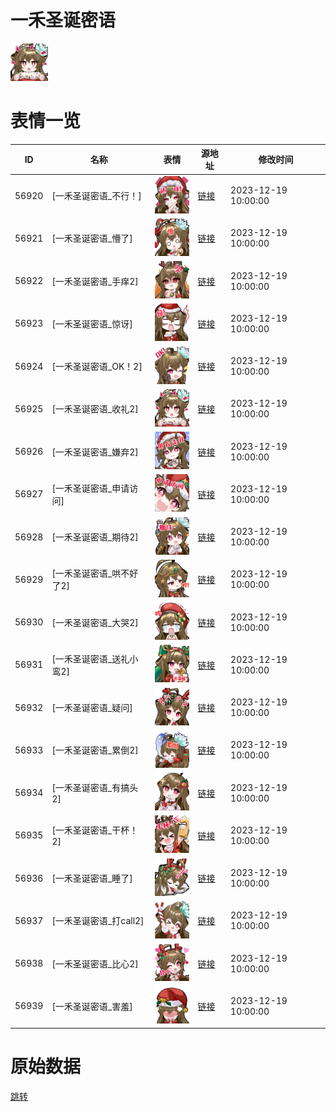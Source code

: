 # 一禾圣诞密语

<img src="./cover.png" height="60" alt="cover" />

# 表情一览

|ID|名称|表情|源地址|修改时间|
|----|----|----|----|----|
|56920|[一禾圣诞密语_不行！]|<img src="./pic/056920_%5B一禾圣诞密语_不行！%5D.png" height="60" alt="不行！"/>|[链接](https://i0.hdslb.com/bfs/garb/31686f286e8e52114a3d92e55851a0056965cea3.png)|2023-12-19 10:00:00|
|56921|[一禾圣诞密语_懵了]|<img src="./pic/056921_%5B一禾圣诞密语_懵了%5D.png" height="60" alt="懵了"/>|[链接](https://i0.hdslb.com/bfs/garb/a45ea4239b326f884802b8768339772c9c021fbf.png)|2023-12-19 10:00:00|
|56922|[一禾圣诞密语_手痒2]|<img src="./pic/056922_%5B一禾圣诞密语_手痒2%5D.png" height="60" alt="手痒2"/>|[链接](https://i0.hdslb.com/bfs/garb/71020d3bf85c37d03e26c114a6b5723e296ef884.png)|2023-12-19 10:00:00|
|56923|[一禾圣诞密语_惊讶]|<img src="./pic/056923_%5B一禾圣诞密语_惊讶%5D.png" height="60" alt="惊讶"/>|[链接](https://i0.hdslb.com/bfs/garb/dc08e7d1e4a9b4cae3e369be317eca233e7e2d47.png)|2023-12-19 10:00:00|
|56924|[一禾圣诞密语_OK！2]|<img src="./pic/056924_%5B一禾圣诞密语_OK！2%5D.png" height="60" alt="OK！2"/>|[链接](https://i0.hdslb.com/bfs/garb/81837277c29de89615394532906ca272aa663ad4.png)|2023-12-19 10:00:00|
|56925|[一禾圣诞密语_收礼2]|<img src="./pic/056925_%5B一禾圣诞密语_收礼2%5D.png" height="60" alt="收礼2"/>|[链接](https://i0.hdslb.com/bfs/garb/dc3171d245864459b53242777e89a5b75a837a11.png)|2023-12-19 10:00:00|
|56926|[一禾圣诞密语_嫌弃2]|<img src="./pic/056926_%5B一禾圣诞密语_嫌弃2%5D.png" height="60" alt="嫌弃2"/>|[链接](https://i0.hdslb.com/bfs/garb/c7420f7e09a996ec13f3b1a2688853c6d8e42585.png)|2023-12-19 10:00:00|
|56927|[一禾圣诞密语_申请访问]|<img src="./pic/056927_%5B一禾圣诞密语_申请访问%5D.png" height="60" alt="申请访问"/>|[链接](https://i0.hdslb.com/bfs/garb/1c6dacf0e892a98cc8260569e25988682c3feff9.png)|2023-12-19 10:00:00|
|56928|[一禾圣诞密语_期待2]|<img src="./pic/056928_%5B一禾圣诞密语_期待2%5D.png" height="60" alt="期待2"/>|[链接](https://i0.hdslb.com/bfs/garb/8498993772dd37dd6d19d740d05e7c1b403c6667.png)|2023-12-19 10:00:00|
|56929|[一禾圣诞密语_哄不好了2]|<img src="./pic/056929_%5B一禾圣诞密语_哄不好了2%5D.png" height="60" alt="哄不好了2"/>|[链接](https://i0.hdslb.com/bfs/garb/a22f4b3bdb663c918b946b4837a14e6b338807d2.png)|2023-12-19 10:00:00|
|56930|[一禾圣诞密语_大哭2]|<img src="./pic/056930_%5B一禾圣诞密语_大哭2%5D.png" height="60" alt="大哭2"/>|[链接](https://i0.hdslb.com/bfs/garb/bd66e97b6bbf8ed10da5f873ca8137896074765e.png)|2023-12-19 10:00:00|
|56931|[一禾圣诞密语_送礼小鸾2]|<img src="./pic/056931_%5B一禾圣诞密语_送礼小鸾2%5D.png" height="60" alt="送礼小鸾2"/>|[链接](https://i0.hdslb.com/bfs/garb/fe278a9dd3b50d0cc0f9e53afd777582559ea4ca.png)|2023-12-19 10:00:00|
|56932|[一禾圣诞密语_疑问]|<img src="./pic/056932_%5B一禾圣诞密语_疑问%5D.png" height="60" alt="疑问"/>|[链接](https://i0.hdslb.com/bfs/garb/2c99d583b0521cea39f38527365f69418189b9cc.png)|2023-12-19 10:00:00|
|56933|[一禾圣诞密语_累倒2]|<img src="./pic/056933_%5B一禾圣诞密语_累倒2%5D.png" height="60" alt="累倒2"/>|[链接](https://i0.hdslb.com/bfs/garb/6ac8425c09eabdc4cdd8ca916eff864e43a215b4.png)|2023-12-19 10:00:00|
|56934|[一禾圣诞密语_有搞头2]|<img src="./pic/056934_%5B一禾圣诞密语_有搞头2%5D.png" height="60" alt="有搞头2"/>|[链接](https://i0.hdslb.com/bfs/garb/defbaccae93e0c974f637a27a06bf5266ca233fe.png)|2023-12-19 10:00:00|
|56935|[一禾圣诞密语_干杯！2]|<img src="./pic/056935_%5B一禾圣诞密语_干杯！2%5D.png" height="60" alt="干杯！2"/>|[链接](https://i0.hdslb.com/bfs/garb/8b98cf292a5195b6a44a624a12a7ea65b9d9b478.png)|2023-12-19 10:00:00|
|56936|[一禾圣诞密语_睡了]|<img src="./pic/056936_%5B一禾圣诞密语_睡了%5D.png" height="60" alt="睡了"/>|[链接](https://i0.hdslb.com/bfs/garb/0f16b763f79fd5fbfd8c3685bb074d05e697ea61.png)|2023-12-19 10:00:00|
|56937|[一禾圣诞密语_打call2]|<img src="./pic/056937_%5B一禾圣诞密语_打call2%5D.png" height="60" alt="打call2"/>|[链接](https://i0.hdslb.com/bfs/garb/d0f5dabe20189a0787266670017b81710fe71a0a.png)|2023-12-19 10:00:00|
|56938|[一禾圣诞密语_比心2]|<img src="./pic/056938_%5B一禾圣诞密语_比心2%5D.png" height="60" alt="比心2"/>|[链接](https://i0.hdslb.com/bfs/garb/7530edb764bfc622ec12b3c79f39aa82767f139c.png)|2023-12-19 10:00:00|
|56939|[一禾圣诞密语_害羞]|<img src="./pic/056939_%5B一禾圣诞密语_害羞%5D.png" height="60" alt="害羞"/>|[链接](https://i0.hdslb.com/bfs/garb/4b1b2cce55bc5c02cac876357d9a6a57ecb1b404.png)|2023-12-19 10:00:00|

# 原始数据

[跳转](./raw.json)

